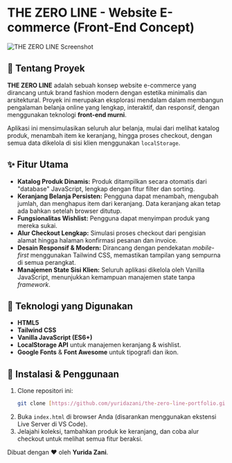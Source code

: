 # THE ZERO LINE - Website E-commerce (Front-End Concept)

![THE ZERO LINE Screenshot]((https://drive.google.com/file/d/1xVcNvYkE59vmnrCdhlOVn7z1iCEKn_he/view?usp=sharing))

## 📄 Tentang Proyek

**THE ZERO LINE** adalah sebuah konsep website e-commerce yang dirancang untuk brand fashion modern dengan estetika minimalis dan arsitektural. Proyek ini merupakan eksplorasi mendalam dalam membangun pengalaman belanja online yang lengkap, interaktif, dan responsif, dengan menggunakan teknologi **front-end murni**.

Aplikasi ini mensimulasikan seluruh alur belanja, mulai dari melihat katalog produk, menambah item ke keranjang, hingga proses checkout, dengan semua data dikelola di sisi klien menggunakan `localStorage`.

## ✨ Fitur Utama

-   **Katalog Produk Dinamis:** Produk ditampilkan secara otomatis dari "database" JavaScript, lengkap dengan fitur filter dan sorting.
-   **Keranjang Belanja Persisten:** Pengguna dapat menambah, mengubah jumlah, dan menghapus item dari keranjang. Data keranjang akan tetap ada bahkan setelah browser ditutup.
-   **Fungsionalitas Wishlist:** Pengguna dapat menyimpan produk yang mereka sukai.
-   **Alur Checkout Lengkap:** Simulasi proses checkout dari pengisian alamat hingga halaman konfirmasi pesanan dan invoice.
-   **Desain Responsif & Modern:** Dirancang dengan pendekatan *mobile-first* menggunakan Tailwind CSS, memastikan tampilan yang sempurna di semua perangkat.
-   **Manajemen State Sisi Klien:** Seluruh aplikasi dikelola oleh Vanilla JavaScript, menunjukkan kemampuan manajemen state tanpa *framework*.

## 🚀 Teknologi yang Digunakan

-   **HTML5**
-   **Tailwind CSS**
-   **Vanilla JavaScript (ES6+)**
-   **LocalStorage API** untuk manajemen keranjang & wishlist.
-   **Google Fonts** & **Font Awesome** untuk tipografi dan ikon.

## 🔧 Instalasi & Penggunaan

1.  Clone repositori ini:
    ```bash
    git clone [https://github.com/yuridazani/the-zero-line-portfolio.git](https://github.com/yuridazani/the-zero-line-portfolio.git)
    ```
2.  Buka `index.html` di browser Anda (disarankan menggunakan ekstensi Live Server di VS Code).
3.  Jelajahi koleksi, tambahkan produk ke keranjang, dan coba alur checkout untuk melihat semua fitur beraksi.

Dibuat dengan ❤️ oleh **Yurida Zani**.
